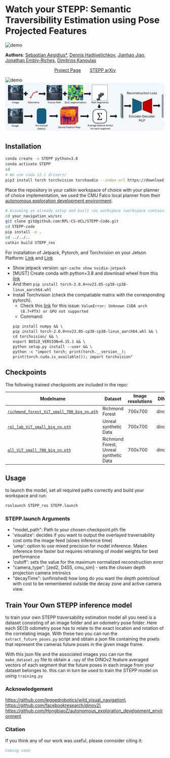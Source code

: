# Watch your STEPP: Semantic Traversibility Estimation using Pose Projected Features #
![demo](assets/front_page.png)

**Authors**: [Sebastian Aegidius*](https://rvl.cs.toronto.edu/), [Dennis Hadjivelichkov](https://dennisushi.github.io/), [Jianhao Jiao](https://gogojjh.github.io/), [Jonathan Embly-Riches](https://rpl-as-ucl.github.io/people/), [Dimitrios Kanoulas](https://dkanou.github.io/)

<div style="text-align: center;">

[Project Page](https://rpl-cs-ucl.github.io/STEPP/)  [STEPP arXiv](https://arxiv.org/)

</div>


![demo](assets/outdoor_all_2.png)
![demo](assets/pre_train_pipeline.png)

## Installation ##
```bash
conda create -n STEPP python=3.8
conda activate STEPP
cd
# We use cuda 12.1 drivers/
pip3 install torch torchvision torchaudio --index-url https://download.pytorch.org/whl/cu121
```
Place the repository in your catkin workspace of choice with your planner of choice implementation, we used the CMU Falco local planner from their [autonomous exploration development environment](https://www.cmu-exploration.com/).

```bash
# Assuming an already setup and built ros workspace (workspace containing cmu-exploration, or any other navigation stack)
cd your_navigation_ws/src
git clone git@github.com:RPL-CS-UCL/STEPP-Code.git
cd STEPP-code
pip install -e .
cd ../../..
catkin build STEPP_ros
```


For installation of Jetpack, Pytorch, and Torchvision on your Jetson Platform: [Link](https://pytorch.org/audio/stable/build.jetson.html) and [Link](https://forums.developer.nvidia.com/t/pytorch-for-jetson/72048)
* Show jetpack version: ```apt-cache show nvidia-jetpack```
* [MUST] Create conda with python=3.8 and download wheel from this [link](https://nvidia.box.com/shared/static/i8pukc49h3lhak4kkn67tg9j4goqm0m7.whl)
* And then ```pip install torch-2.0.0+nv23.05-cp38-cp38-linux_aarch64.whl```
* Install Torchvision (check the compatiable matrix with the corresponding pytorch). 
    * Check this [link](https://forums.developer.nvidia.com/t/pytorch-for-jetson/72048/1285?page=63) for this issue: ```ValueError: Unknown CUDA arch (8.7+PTX) or GPU not supported```
    * Command: 
    ```
    pip install numpy && \
    pip install torch-2.0.0+nv23.05-cp38-cp38-linux_aarch64.whl && \
    cd torchvision/ && \
    export BUILD_VERSION=0.15.1 && \
    python setup.py install --user && \
    python -c "import torch; print(torch.__version__); print(torch.cuda.is_available()); import torchvision"
    ```
## Checkpoints ##

The following trained checkpoints are included in the repo:

| Modelname   | Dataset| Image resolutions| DINOv2 size |MLP architecture|
|-------------|--------|---------------------|-------------|---------|
| [`richmond_forest_ViT_small_700_big_nn.pth`](\\wsl.localhost\Ubuntu-20.04\home\sebastian\code\STEPP-Code\checkpoints\richmond_forest_full_ViT_small_big_nn_checkpoint_20240821-1825.pth) |Richmond Forest| 700x700 | dinov2_vits14 |bin_nn|
| [`rpl_lab_ViT_small_big_nn.pth`](https://download.europe.naverlabs.com/ComputerVision/DUSt3R/DUSt3R_ViTLarge_BaseDecoder_512_linear.pth)  |Unreal synthetic Data| 700x700 | dinov2_vits14 |big_nn|
| [`all_ViT_small_700_big_nn.pth`](\checkpoints\unreal_full_ViT_small_big_nn_checkpoint_20240819-2003.pth)|Richmond Forest, Unreal synthetic Data | 700x700 | dinov2_vits14 |big_nn|

## Usage ##
to launch the model, set all required paths correctly and build your workspace and run: 
```bash
roslaunch STEPP_ros STEPP.launch
```

### STEPP.launch Arguments
- "model_path": Path to your chosen checkpoint.pth file 
- 'visualize': decides if you want to output the overlayed traversability cost onto the image feed (slows inference time)
- 'ump': option to use mixed precision for model inference. Makes inference time faster but requires retraining of model weights for best performance
- 'cutoff': sets the value for the maximum normalized reconstruction error
- "camera_type": [zed2, D455, cmu_sim] - sets the chosen depth projection camera intrinsics
- "decayTime": (unfinished) how long do you want the depth pointcloud with cost to be remembered outside the decay zone and active camera view.

## Train Your Own STEPP inference model ##
to train your own STEPP traversability estimation model all you need is a dataset consisting of an image folder and an odometry pose folder. Here each SE(3) odometry pose has to relate to the exact location and rotation of the correlating image. With these two you can run the `extract_future_poses.py` script and obtain a json file containing the pixels that represent the cameras future poses in the given image frame. 

With this json file and the associated images you can run the `make_dataset.py` file to obtain a `.npy` of the DINOv2 feature averaged vectors of each segment that the future poses in each image from your dataset belonges to. this can in turn be used to train the STEPP model on using `training.py`

### Acknowledgement
https://github.com/leggedrobotics/wild_visual_navigation\
https://github.com/facebookresearch/dinov2\
https://github.com/HongbiaoZ/autonomous_exploration_development_environment

### Citation
If you think any of our work was useful, please connsider citing it:

```bibtex
Coming soon
```

